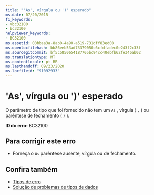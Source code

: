 ```yaml
---
title: "'As', vírgula ou ')' esperado"
ms.date: 07/20/2015
f1_keywords:
- vbc32100
- bc32100
helpviewer_keywords:
- BC32100
ms.assetid: 08bbaa3a-8ab0-4a90-a519-731dff83ed08
ms.openlocfilehash: bb86eeb53ad73379050c6cfdfadec0e243f2c33f
ms.sourcegitcommit: bf5c5850654187705bc94cc40ebfb62fe346ab02
ms.translationtype: MT
ms.contentlocale: pt-BR
ms.lasthandoff: 09/23/2020
ms.locfileid: "91092933"
---
```

# <a name="as-comma-or--expected"></a>'As', vírgula ou ')' esperado

O parâmetro de tipo que foi fornecido não tem um `As` , vírgula ( `,` ) ou parêntese de fechamento ( `)` ).  
  
 **ID do erro:** BC32100  
  
## <a name="to-correct-this-error"></a>Para corrigir este erro  
  
- Forneça o `As` parêntese ausente, vírgula ou de fechamento.  
  
## <a name="see-also"></a>Confira também

- [Tipos de erro](../programming-guide/language-features/error-types.md)
- [Solução de problemas de tipos de dados](../programming-guide/language-features/data-types/troubleshooting-data-types.md)
